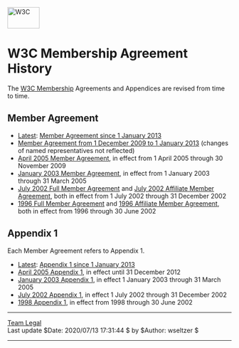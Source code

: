 [<img src="/Icons/WWW/w3c_home" alt="W3C" width="72" height="48" />](/)

W3C Membership Agreement History
================================

The [W3C Membership](/Consortium/membership) Agreements and Appendices are revised from time to time.

Member Agreement
----------------

-   <span class="latest">[Latest](Member-Agreement)</span>: [Member Agreement since 1 January 2013](/2009/12/Member-Agreement)
-   [Member Agreement from 1 December 2009 to 1 January 2013](http://www.w3.org/2009/12/Member-Agreement) (changes of named representatives not reflected)
-   [April 2005 Member Agreement](/2005/03/Member-Agreement), in effect from 1 April 2005 through 30 November 2009
-   [January 2003 Member Agreement](/2003/01/Member-Agreement), in effect from 1 January 2003 through 31 March 2005
-   [July 2002 Full Member Agreement](Full-2002.html) and [July 2002 Affiliate Member Agreement](Affiliate-2002.html), both in effect from 1 July 2002 through 31 December 2002
-   [1996 Full Member Agreement](Full-1996) and [1996 Affiliate Member Agreement](Affiliate-1996), both in effect from 1996 through 30 June 2002

Appendix 1
----------

Each Member Agreement refers to Appendix 1.

-   <span class="latest">[Latest](Appendix)</span>: [Appendix 1 since 1 January 2013](http://www.w3.org/Consortium/Agreement/Appendix1-2013.html)
-   [April 2005 Appendix 1](/2005/03/Appendix), in effect until 31 December 2012
-   [January 2003 Appendix 1](/2003/01/Appendix), in effect 1 January 2003 through 31 March 2005
-   [July 2002 Appendix 1](Appendix-2002.html), in effect 1 July 2002 through 31 December 2002
-   [1998 Appendix 1](Appendix-1998), in effect from 1998 through 30 June 2002

------------------------------------------------------------------------

[Team Legal](mailto:team-legal@w3.org)  
Last update $Date: 2020/07/13 17:31:44 $ by $Author: wseltzer $

------------------------------------------------------------------------
